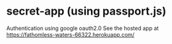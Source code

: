 # secret-app (using passport.js)
Authentication using google oauth2.0
See the hosted app at https://fathomless-waters-66322.herokuapp.com/
